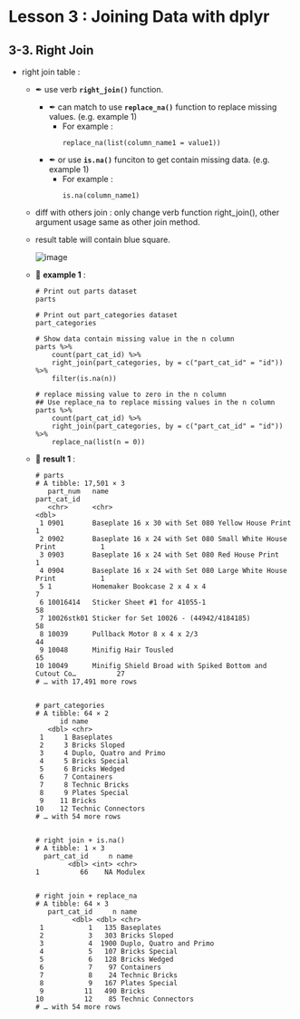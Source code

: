 # Lesson 3 : Joining Data with dplyr

## 3-3. Right Join

* right join table :
  * ✒ use verb **`right_join()`** function.
    * ✒ can match to use **`replace_na()`** function to replace missing values. (e.g. example 1)
      * For example :
        ```
        replace_na(list(column_name1 = value1))
        ```
    * ✒ or use **`is.na()`** funciton to get contain missing data. (e.g. example 1)
      * For example :
        ```
        is.na(column_name1)
        ```
  * diff with others join : only change verb function right_join(), other argument usage same as other join method.
  * result table will contain blue square.
  
    ![image](https://user-images.githubusercontent.com/15766139/186334292-61ca2865-4c1c-4eb0-a62a-8391fac88dbd.png)
  
  * 📝 **example 1** : 
    ```
    # Print out parts dataset
    parts
    
    # Print out part_categories dataset
    part_categories
    
    # Show data contain missing value in the n column
    parts %>%
        count(part_cat_id) %>%
        right_join(part_categories, by = c("part_cat_id" = "id")) %>%
        filter(is.na(n))
    
    # replace missing value to zero in the n column
    ## Use replace_na to replace missing values in the n column
    parts %>%
        count(part_cat_id) %>%
        right_join(part_categories, by = c("part_cat_id" = "id")) %>%
        replace_na(list(n = 0))
    ```
  * 🔎 **result 1** :
    ```
    # parts
    # A tibble: 17,501 × 3
       part_num   name                                                   part_cat_id
       <chr>      <chr>                                                        <dbl>
     1 0901       Baseplate 16 x 30 with Set 080 Yellow House Print                1
     2 0902       Baseplate 16 x 24 with Set 080 Small White House Print           1
     3 0903       Baseplate 16 x 24 with Set 080 Red House Print                   1
     4 0904       Baseplate 16 x 24 with Set 080 Large White House Print           1
     5 1          Homemaker Bookcase 2 x 4 x 4                                     7
     6 10016414   Sticker Sheet #1 for 41055-1                                    58
     7 10026stk01 Sticker for Set 10026 - (44942/4184185)                         58
     8 10039      Pullback Motor 8 x 4 x 2/3                                      44
     9 10048      Minifig Hair Tousled                                            65
    10 10049      Minifig Shield Broad with Spiked Bottom and Cutout Co…          27
    # … with 17,491 more rows
    
    
    # part_categories
    # A tibble: 64 × 2
          id name                   
       <dbl> <chr>                  
     1     1 Baseplates             
     2     3 Bricks Sloped          
     3     4 Duplo, Quatro and Primo
     4     5 Bricks Special         
     5     6 Bricks Wedged          
     6     7 Containers             
     7     8 Technic Bricks         
     8     9 Plates Special         
     9    11 Bricks                 
    10    12 Technic Connectors     
    # … with 54 more rows
    
    
    # right join + is.na()
    # A tibble: 1 × 3
      part_cat_id     n name   
            <dbl> <int> <chr>  
    1          66    NA Modulex
    
    
    # right join + replace_na
    # A tibble: 64 × 3
       part_cat_id     n name                   
             <dbl> <dbl> <chr>                  
     1           1   135 Baseplates             
     2           3   303 Bricks Sloped          
     3           4  1900 Duplo, Quatro and Primo
     4           5   107 Bricks Special         
     5           6   128 Bricks Wedged          
     6           7    97 Containers             
     7           8    24 Technic Bricks         
     8           9   167 Plates Special         
     9          11   490 Bricks                 
    10          12    85 Technic Connectors     
    # … with 54 more rows
    ```
